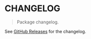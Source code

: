 # CHANGELOG

> Package changelog.

See [GitHub Releases](https://github.com/stdlib-js/iter-empty/releases) for the changelog.